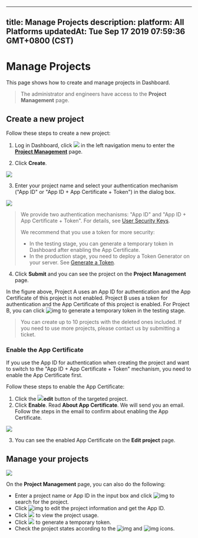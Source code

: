 
---
title: Manage Projects
description: 
platform: All Platforms
updatedAt: Tue Sep 17 2019 07:59:36 GMT+0800 (CST)
---
# Manage Projects
This page shows how to create and manage projects in Dashboard.

> The administrator and engineers have access to the **Project Management** page.

## Create a new project

Follow these steps to create a new project:

1. Log in Dashboard, click ![](https://web-cdn.agora.io/docs-files/1551254998344) in the left navigation menu to enter the [**Project Management**](https://dashboard.agora.io/projects) page.

2. Click **Create**. 

![](https://web-cdn.agora.io/docs-files/1565249845657)

3. Enter your project name and select your authentication mechanism ("App ID" or "App ID + App Certificate + Token") in the dialog box.

![](https://web-cdn.agora.io/docs-files/1565249859724)

> We provide two authentication mechanisms: "App ID" and "App ID + App Certificate + Token". For details, see [User Security Keys](https://docs.agora.io/en/Interactive%20Broadcast/token#agoras-authentication-mechanisms). 
>
> We recommend that you use a token for more security:
>
> - In the testing stage, you can generate a temporary token in Dashboard after enabling the App Certificate.
> - In the production stage, you need to deploy a Token Generator on your server. See [Generate a Token](https://docs.agora.io/en/Interactive&20Broadcast/token_server?platform=C++).

4. Click **Submit** and you can see the project on the **Project Management** page.

In the figure above, Project A uses an App ID for authentication and the App Certificate of this project is not enabled. Project B uses a token for authentication and the App Certificate of this project is enabled. For Project B, you can click ![img](https://web-cdn.agora.io/docs-files/1558345848047) to generate a temporary token in the testing stage.

> You can create up to 10 projects with the deleted ones included. If you need to use more projects, please contact us by submitting a ticket.

### Enable the App Certificate

If you use the App ID for authentication when creating the project and want to switch to the "App ID + App Certificate + Token" mechanism, you need to enable the App Certificate first. 

Follow these steps to enable the App Certificate:

1. Click the ![](https://web-cdn.agora.io/docs-files/1551255135678)**edit** button of the targeted project.
2. Click **Enable**. Read **About App Certificate**. We will send you an email. Follow the steps in the email to confirm about enabling the App Certificate.

![](https://web-cdn.agora.io/docs-files/1565249882128)

3. You can see the enabled App Certificate on the **Edit project** page.

## Manage your projects

![](https://web-cdn.agora.io/docs-files/1565250102309)

On the **Project Management** page, you can also do the following:

- Enter a project name or App ID in the input box and click ![img](https://web-cdn.agora.io/docs-files/1551255111208) to search for the project.
- Click ![img](https://web-cdn.agora.io/docs-files/1551255135678) to edit the project information and get the App ID.
- Click ![](https://web-cdn.agora.io/docs-files/1564048876293) to view the project usage.
- Click ![](https://web-cdn.agora.io/docs-files/1564048991389) to generate a temporary token.
- Check the project states according to the ![img](https://web-cdn.agora.io/docs-files/1551255188685) and ![img](https://web-cdn.agora.io/docs-files/1551255166718) icons.
